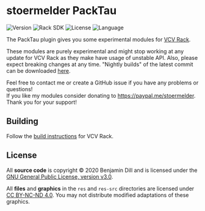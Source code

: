 # stoermelder PackTau

<!-- Version and License Badges -->
![Version](https://img.shields.io/badge/version-1.0.0-green.svg?style=flat-square)
![Rack SDK](https://img.shields.io/badge/Rack--SDK-1.1.6-red.svg?style=flat-square)
![License](https://img.shields.io/badge/license-GPLv3-blue.svg?style=flat-square)
![Language](https://img.shields.io/badge/language-C++-yellow.svg?style=flat-square)

The PackTau plugin gives you some experimental modules for [VCV Rack](https://www.vcvrack.com).

These modules are purely experimental and might stop working at any update for VCV Rack as they make have usage of unstable API. Also, please expect breaking changes at any time. "Nightly builds" of the latest commit can be downloaded [here](https://github.com/stoermelder/vcvrack-packtau/releases/tag/Nightly).

Feel free to contact me or create a GitHub issue if you have any problems or questions!  
If you like my modules consider donating to https://paypal.me/stoermelder. Thank you for your support!

## Building

Follow the [build instructions](https://vcvrack.com/manual/Building.html#building-rack-plugins) for VCV Rack.

## License

All **source code** is copyright © 2020 Benjamin Dill and is licensed under the [GNU General Public License, version v3.0](./LICENSE.txt).

All **files** and **graphics** in the `res` and `res-src` directories are licensed under [CC BY-NC-ND 4.0](https://creativecommons.org/licenses/by-nc-nd/4.0/). You may not distribute modified adaptations of these graphics.